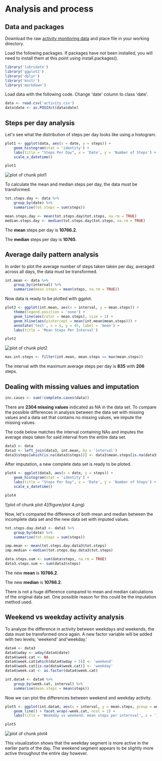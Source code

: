 # Analysis and process
## Data and packages
Download the raw [activity monitoring data](https://d396qusza40orc.cloudfront.net/repdata%2Fdata%2Factivity.zip) and place file in your working directory. 

Load the following packages. If packages have not been installed, you will need to install them at this point using install.packages(). 

```r
library('lubridate')
library('ggplot2')
library('dplyr')
library('knitr')
library('markdown')
```


Load data with the following code. Change 'date' column to class 'date'. 


```r
data <- read.csv('activity.csv')
data$date <- as.POSIXct(data$date)
```


## Steps per day analysis
Let's see what the distribution of steps per day looks like using a histogram.

```r
plot1 <- ggplot(data, aes(x = date, y = steps)) +
    geom_histogram(stat = 'identity') + 
    labs(title = "Steps Per Day", x = 'Date', y = 'Number of Steps') +  
    scale_x_datetime()

plot1
```

![plot of chunk plot1](figure/plot1.png) 

To calculate the mean and median steps per day, the data must be transformed. 


```r
tot.steps.day <- data %>%
    group_by(date) %>%
    summarise(tot.steps = sum(steps))
```


```r
mean.steps.day <- mean(tot.steps.day$tot.steps, na.rm = TRUE)
median.steps.day <- median(tot.steps.day$tot.steps, na.rm = TRUE)
```

The **mean** steps per day is **10766.2**.

The **median** steps per day is **10765**.


## Average daily pattern analysis
In order to plot the average number of steps taken taken per day, averaged across all days, the data must be transformed.


```r
int.mean <- data %>%
    group_by(interval) %>%
    summarise(mean.steps = mean(steps, na.rm = TRUE))
```

Now data is ready to be plotted with ggplot.

```r
plot2 <- ggplot(int.mean, aes(x = interval, y = mean.steps)) +
    theme(legend.position = 'none') + 
    geom_line(aes(color = mean.steps), size = 1) + 
    geom_hline(aes(yintercept = mean(int.mean$mean.steps))) + 
    annotate('text', x = 4, y = 45, label = 'mean') +
    labs(title = 'Mean Steps Per Interval')

plot2
```

![plot of chunk plot2](figure/plot2.png) 


```r
max.int.steps <- filter(int.mean, mean.steps == max(mean.steps))
```
The interval with the maximum average steps per day is **835** with **206** steps.


## Dealing with missing values and imputation

```r
inc.cases <- sum(!complete.cases(data))
```
There are **2304 missing values** indicated as NA in the data set. To compare the possible differences in analysis between the data set with missing values and a data set that contains no missing values, we impute the missing values.

The code below matches the interval containing NAs and imputes the average steps taken for said interval from the entire data set.

```r
data3 <- data
data3 <- left_join(data3, int.mean, by = 'interval')
data3$steps[which(is.na(data3$steps))] <- data3$mean.steps[is.na(data3$steps)]
```
After imputation, a new complete data set is ready to be ploted.

```r
plot4 <- ggplot(data3, aes(x = date, y = steps)) +
    geom_histogram(stat = 'identity') + 
    labs(title = "Steps Per Day", x = 'Date', y = 'Number of Steps') + 
    scale_x_datetime()

plot4
```

![plot of chunk plot 4](figure/plot 4.png) 

Now, let's compared the difference of both mean and median between the incomplete data set and the new data set with imputed values.

```r
tot.steps.day.data3 <- data3 %>%
    group_by(date) %>%
    summarise(tot.steps = sum(steps))

imp.mean <- mean(tot.steps.day.data3$tot.steps)
imp.median <-median(tot.steps.day.data3$tot.steps)

data.steps.sum <- sum(data$steps, na.rm = TRUE)
data3.steps.sum <- sum(data3$steps)
```
The new **mean** is **10766.2**.

The new **median** is **10766.2**.

There is not a huge difference compared to mean and median calculations of the original data set. One possible reason for this could be the imputation method used. 

## Weekend vs weekday activity analysis
To analyze the difference in activity between weekdays and weekends, the data must be transformed once again. A new factor variable will be added with two levels; 'weekend' and'weekday.'

```r
data4 <- data3
data4$wday <- wday(data4$date)
data4$week.cat <- NA
data4$week.cat[which(data4$wday > 5)] <- 'weekend'
data4$week.cat[is.na(data4$week.cat)] <- 'weekday'
data4$week.cat <- as.factor(data4$week.cat)

int.data4 <- data4 %>%
    group_by(week.cat, interval) %>%
    summarise(mean.steps = mean(steps))
```
Now we can plot the differences between weekend and weekday activity.

```r
plot5 <- ggplot(int.data4, aes(x = interval, y = mean.steps, group = week.cat)) +
    geom_line() + facet_wrap(~week.cat, ncol = 1) + 
    labs(title = 'Weekday vs weekend: mean steps per internval', x = 'Interval', y = 'Mean steps')

plot5
```

![plot of chunk plot4](figure/plot4.png) 


This visualization shows that the weekday segment is more active in the earlier parts of the day. The weekend segment appears to be slightly more active throughout the entire day however.
